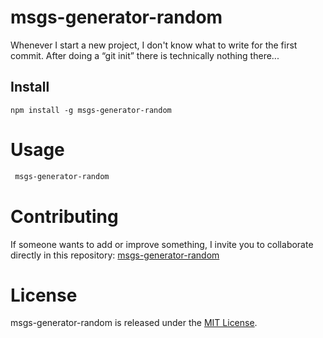 # msgs-generator-random

Whenever I start a new project, I don't know what to write for the first commit. After doing a “git init” there is technically nothing there...

## Install

```npm
npm install -g msgs-generator-random
```

# Usage

```bash
 msgs-generator-random
```

# Contributing

If someone wants to add or improve something, I invite you to collaborate directly in this repository: [msgs-generator-random](https://github.com/martin-tercero1/msgs-generator-random)

# License

msgs-generator-random is released under the [MIT License](https://opensource.org/licenses/MIT).